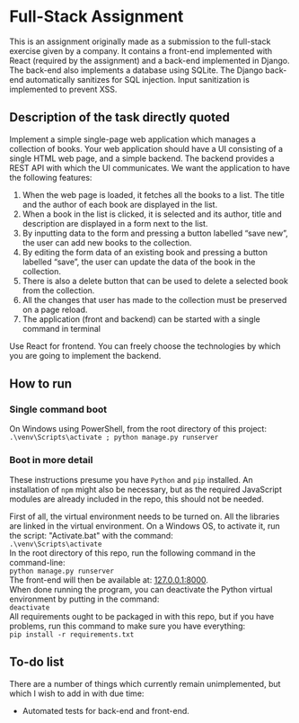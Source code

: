 # Full-Stack Assignment
This is an assignment originally made as a submission to the full-stack exercise given by a company. 
It contains a front-end implemented with React (required by the assignment) and a back-end implemented in Django.
The back-end also implements a database using SQLite. The Django back-end automatically sanitizes for SQL injection. 
Input sanitization is implemented to prevent XSS.

## Description of the task directly quoted
Implement a simple single-page web application which manages a collection of books. Your
web application should have a UI consisting of a single HTML web page, and a simple
backend. The backend provides a REST API with which the UI communicates. We want the
application to have the following features:
1. When the web page is loaded, it fetches all the books to a list. The title and the
author of each book are displayed in the list.
2. When a book in the list is clicked, it is selected and its author, title and description are
displayed in a form next to the list.
3. By inputting data to the form and pressing a button labelled “save new”, the user can
add new books to the collection.
4. By editing the form data of an existing book and pressing a button labelled “save”,
the user can update the data of the book in the collection.
5. There is also a delete button that can be used to delete a selected book from the
collection.
6. All the changes that user has made to the collection must be preserved on a page
reload.
7. The application (front and backend) can be started with a single command in terminal


Use React for frontend. You can freely choose the technologies by which you are going to
implement the backend.

## How to run
### Single command boot
On Windows using PowerShell, from the root directory of this project:  
`.\venv\Scripts\activate ; python manage.py runserver`  
### Boot in more detail 
These instructions presume you have `Python` and `pip` installed.
An installation of `npm` might also be necessary, 
but as the required JavaScript modules are already included in the repo, 
this should not be needed.   


First of all, the virtual environment needs to be turned on. 
All the libraries are linked in the virtual environment.
On a Windows OS, to activate it, run the script: "Activate.bat" with the command:  
`.\venv\Scripts\activate`  
In the root directory of this repo, run the following command in the command-line:  
`python manage.py runserver`   
The front-end will then be available at: [127.0.0.1:8000](http://127.0.0.1:8000).  
When done running the program, you can deactivate the Python virtual environment by putting in the command:  
`deactivate`  
All requirements ought to be packaged in with this repo, but if you have problems,
run this command to make sure you have everything:  
`pip install -r requirements.txt`

## To-do list
There are a number of things which currently remain unimplemented, but which I wish to add in with due time:
- Automated tests for back-end and front-end.
